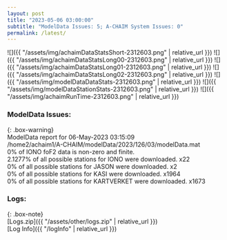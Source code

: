 ```yaml
---
layout: post
title: "2023-05-06 03:00:00"
subtitle: "ModelData Issues: 5; A-CHAIM System Issues: 0"
permalink: /latest/
---
```


![]({{ "/assets/img/achaimDataStatsShort-2312603.png" | relative_url }})
![]({{ "/assets/img/achaimDataStatsLong00-2312603.png" | relative_url }})
![]({{ "/assets/img/achaimDataStatsLong01-2312603.png" | relative_url }})
![]({{ "/assets/img/achaimDataStatsLong02-2312603.png" | relative_url }})
![]({{ "/assets/img/modelDataDataStats-2312603.png" | relative_url }})
![]({{ "/assets/img/modelDataStationStats-2312603.png" | relative_url }})
![]({{ "/assets/img/achaimRunTime-2312603.png" | relative_url }})


### ModelData Issues:  
  
{: .box-warning}  
 ModelData report for 06-May-2023 03:15:09   
 /home2/achaim1/A-CHAIM/modelData/2023/126/03/modelData.mat   
 0% of IONO foF2 data is non-zero and finite.   
 2.1277% of all possible stations for IONO were downloaded. x22   
 0% of all possible stations for JASON were downloaded. x2   
 0% of all possible stations for KASI were downloaded. x1964   
 0% of all possible stations for KARTVERKET were downloaded. x1673   
  


### Logs:  
  
{: .box-note}  
[Logs.zip]({{ "/assets/other/logs.zip" | relative_url }})  
[Log Info]({{ "/logInfo" | relative_url }})  
